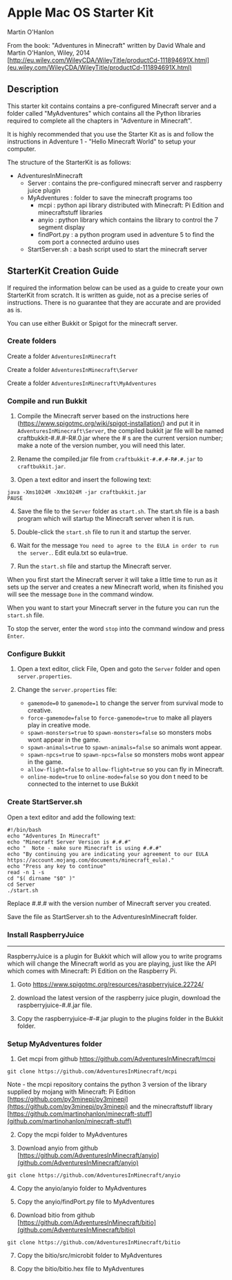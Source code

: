 # Apple Mac OS Starter Kit

Martin O'Hanlon

From the book: "Adventures in Minecraft" written by David Whale and Martin O'Hanlon, Wiley, 2014
 [http://eu.wiley.com/WileyCDA/WileyTitle/productCd-111894691X.html](eu.wiley.com/WileyCDA/WileyTitle/productCd-111894691X.html)

## Description

This starter kit contains contains a pre-configured Minecraft server and a folder called "MyAdventures" which contains all the Python libraries required to complete all the chapters in "Adventure in Minecraft".

It is highly recommended that you use the Starter Kit as is and follow the instructions in Adventure 1 - "Hello Minecraft World" to setup your computer.  

The structure of the StarterKit is as follows:

* AdventuresInMinecraft
  * Server : contains the pre-configured minecraft server and raspberry juice plugin
  * MyAdventures : folder to save the minecraft programs too
    * mcpi : python api library distributed with Minecraft: Pi Edition and minecraftstuff libraries
    * anyio : python library which contains the library to control the 7 segment display
    * findPort.py : a python program used in adventure 5 to find the com port a connected arduino uses
  * StartServer.sh : a bash script used to start the minecraft server

## StarterKit Creation Guide

If required the information below can be used as a guide to create your own StarterKit from scratch.  It is written as guide, not as a precise series of instructions. There is no guarantee that they are accurate and are provided as is.

You can use either Bukkit or Spigot for the minecraft server.

### Create folders

Create a folder `AdventuresInMinecraft`

Create a folder `AdventuresInMinecraft\Server`

Create a folder `AdventuresInMinecraft\MyAdventures`


### Compile and run Bukkit

1. Compile the Minecraft server based on the instructions here (https://www.spigotmc.org/wiki/spigot-installation/) and put it in `AdventuresInMinecraft\Server`, the compiled bukkit jar file will be named craftbukkit-#.#.#-R#.0.jar where the # s are the current version number; make a note of the version number, you will need this later.

2. Rename the compiled.jar file from `craftbukkit-#.#.#-R#.#.jar` to `craftbukkit.jar`.

3. Open a text editor and insert the following text:

```
java -Xms1024M -Xmx1024M -jar craftbukkit.jar
PAUSE
```

4. Save the file to the `Server` folder as `start.sh`.  The start.sh file is a bash program which will startup the Minecraft server when it is run.

5. Double-click the `start.sh` file to run it and startup the server.

6. Wait for the message `You need to agree to the EULA in order to run the server.`. Edit eula.txt so eula=true.

7. Run the `start.sh` file and startup the Minecraft server.

When you first start the Minecraft server it will take a little time to run as it sets up the server and creates a new Minecraft world, when its finished you will see the message `Done` in the command window.

When you want to start your Minecraft server in the future you can run the `start.sh` file.

To stop the server, enter the word `stop` into the command window and press `Enter`.

### Configure Bukkit

1. Open a text editor, click File, Open and goto the `Server` folder and open `server.properties`.

2. Change the `server.properties` file:

   * `gamemode=0` to `gamemode=1` to change the server from survival mode to creative.
   * `force-gamemode=false` to `force-gamemode=true` to make all players play in creative mode.
   * `spawn-monsters=true` to `spawn-monsters=false` so monsters mobs wont appear in the game.
   * `spawn-animals=true` to `spawn-animals=false` so animals wont appear.
   * `spawn-npcs=true` to `spawn-npcs=false` so monsters mobs wont appear in the game.
   * `allow-flight=false` to `allow-flight=true` so you can fly in Minecraft.
   * `online-mode=true` to `online-mode=false` so you don t need to be connected to the internet to use Bukkit

### Create StartServer.sh

Open a text editor and add the following text:

```
#!/bin/bash
echo "Adventures In Minecraft"
echo "Minecraft Server Version is #.#.#"
echo "  Note - make sure Minecraft is using #.#.#"
echo "By continuing you are indicating your agreement to our EULA https://account.mojang.com/documents/minecraft_eula)."
echo "Press any key to continue"
read -n 1 -s
cd "$( dirname "$0" )"
cd Server
./start.sh
```

Replace #.#.# with the version number of Minecraft server you created.

Save the file as StartServer.sh to the AdventuresInMinecraft folder.

### Install RaspberryJuice
 ----------------------
RaspberryJuice is a plugin for Bukkit which will allow you to write programs which will change the Minecraft world as you are playing, just like the API which comes with Minecraft: Pi Edition on the Raspberry Pi.

1. Goto https://www.spigotmc.org/resources/raspberryjuice.22724/ 

2. download the latest version of the raspberry juice plugin, download the raspberryjuice-#.#.jar file.

3. Copy the raspberryjuice-#-#.jar plugin to the plugins folder in the Bukkit folder.

### Setup MyAdventures folder

1. Get mcpi from github https://github.com/AdventuresInMinecraft/mcpi

```
git clone https://github.com/AdventuresInMinecraft/mcpi
```

Note - the mcpi repository contains the python 3 version of the library supplied by mojang with Minecraft: Pi Edition [https://github.com/py3minepi/py3minepi](https://github.com/py3minepi/py3minepi) and the minecraftstuff library [https://github.com/martinohanlon/minecraft-stuff](github.com/martinohanlon/minecraft-stuff)

2. Copy the mcpi folder to MyAdventures

3. Download anyio from github [https://github.com/AdventuresInMinecraft/anyio](github.com/AdventuresInMinecraft/anyio)

```
git clone https://github.com/AdventuresInMinecraft/anyio
```

4. Copy the anyio/anyio folder to MyAdventures

5. Copy the anyio/findPort.py file to MyAdventures

6. Download bitio from github [https://github.com/AdventuresInMinecraft/bitio](github.com/AdventuresInMinecraft/bitio)

```
git clone https://github.com/AdventuresInMinecraft/bitio
```

7. Copy the bitio/src/microbit folder to MyAdventures

8. Copy the bitio/bitio.hex file to MyAdventures
